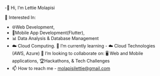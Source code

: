 -👋 Hi, I’m Lettie Molapisi

👀 Interested In:
-  🌐Web Development,
-  📱Mobile App Development(Flutter),
-  📊 Data Analysis & Database Management
-  ☁️ Cloud Computing.
  🌱 I’m currently learning - ☁️ Cloud Technologies (AWS, Azure)
  💞️ I’m looking to collaborate on: 🖥️ Web and Mobile applications, 🏆Hackathons, & Tech Challenges
- 📫 How to reach me - molapisilettie@gmail.com

<!---
lettieMolapisi/lettieMolapisi is a ✨ special ✨ repository because its `README.md` (this file) appears on your GitHub profile.
You can click the Preview link to take a look at your changes.
--->
